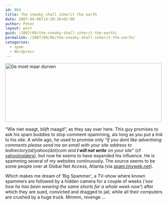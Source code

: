 ```yaml
---
id: 864
title: The sneaky shall inherit the earth
date: 2007-09-06T14:39:26+02:00
author: Peter
layout: post
guid: /2007/09/the-sneaky-shall-inherit-the-earth/
permalink: /2007/09/06/the-sneaky-shall-inherit-the-earth/
categories:
  - spam
  - Wordpress
---
```

[<img  width="500" src="http://farm2.static.flickr.com/1030/1329495149_222dd6e6c6.jpg" alt="Ge moet maar durven" height="189" />](http://www.flickr.com/photos/pforret/1329495149/ "Photo Sharing")

&#8220;Wie niet waagt, blijft maagd&#8221;, as they say over here. This guy promises to ask his spam buddies to stop comment-spamming, als long as you put a link to his site. A while ago, he used to promise only &#8220;_If you dont like advertising comments please send me an email with your site address to tedirectory(at)yahoo(dot)com and **I will not write** on your site_&#8221; (cf [yahooinsiders](http://yahooinsiders.com/blog/the-new-yahoo-bookmarks-and-toolbar-get-a-refresh/)), but now he seems to have expanded his influence. He is spamming several of my websites continuously. The source seems to be some people over at Global Net Access, Atlanta (via [spam.tinyweb.net](http://spam.tinyweb.net/comment.php?mode=view&cid=72)).

Which makes me dream of &#8216;Big Spammer', a TV-show where known spammers are followed by a hidden camera for a couple of weeks (_&#8216;see how he has been wearing the same shorts for a whole week now'_) after which they are sued, convicted and dragged to jail, while all their computers are crushed by a huge truck. Mmmm, revenge &#8230;